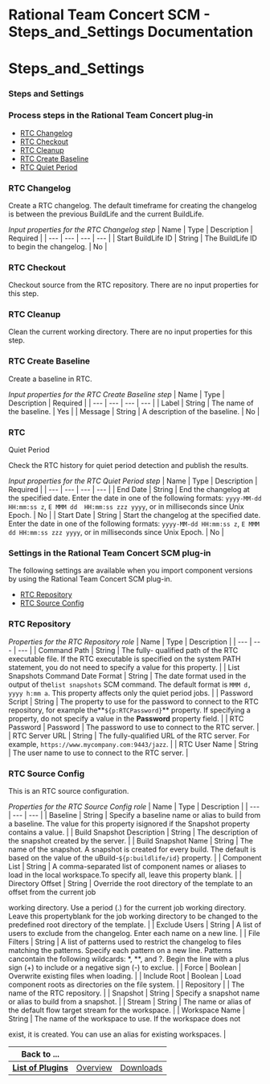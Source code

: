 
Rational Team Concert SCM - Steps_and_Settings Documentation
============================================================

# Steps_and_Settings




### Steps and Settings




 



### Process steps in the Rational Team Concert plug-in


* [RTC 
Changelog](#rtc_changelog)
* [RTC Checkout](#rtc_checkout)
* [RTC Cleanup](#rtc_cleanup)
* [RTC Create 
Baseline](#rtc_create_baseline)
* [RTC Quiet Period](#rtc_quiet_period)




### RTC Changelog


Create a RTC changelog. 
The default timeframe for creating the changelog is between the previous BuildLife and the current BuildLife.






*Input properties for the RTC Changelog step*  | Name | Type | Description | Required |
| --- | --- | --- | --- |
| 
Start BuildLife ID | String | The BuildLife ID to begin the changelog. | No |


### RTC Checkout


Checkout source from 
the RTC repository. There are no input properties for this step.


### RTC Cleanup


Clean the current working 
directory. There are no input properties for this step.


### RTC Create Baseline


Create a baseline in RTC.




*Input
 properties for the RTC Create Baseline step*  | Name | Type | Description | Required |
| --- | --- | --- | --- |
| 
Label | String | The name of the baseline. | Yes |
| Message | String | A description of the baseline. | No |


### RTC 
Quiet Period


Check the RTC history for quiet period detection and publish the results.




*Input properties for the 
RTC Quiet Period step*  | Name | Type | Description | Required |
| --- | --- | --- | --- |
| End Date | String | End the
 changelog at the specified date. Enter the date in one of the following formats: `yyyy-MM-dd HH:mm:ss z`, `E MMM dd 
HH:mm:ss zzz yyyy`, or in milliseconds since Unix Epoch. | No |
| Start Date | String | Start the changelog at the 
specified date. Enter the date in one of the following formats: `yyyy-MM-dd HH:mm:ss z`, `E MMM dd HH:mm:ss zzz yyyy`, 
or in milliseconds since Unix Epoch. | No |



### Settings in the Rational Team Concert SCM plug-in


The following 
settings are available when you import component versions by using the Rational Team Concert SCM plug-in. 


* [RTC 
Repository](#rtc_repository_role)
* [RTC Source Config](#rtc_source_config_role)


### RTC Repository




*Properties 
for the RTC Repository role*  | Name | Type | Description |
| --- | --- | --- |
| Command Path | String | The fully-
qualified path of the RTC executable file. If the RTC executable is specified on the system PATH statement, you do not 
need to specify a value for this property. |
| List Snapshots Command Date Format | String | The date format used in the
 output of the`list snapshots` SCM command. The default format is `MMM d, yyyy h:mm a`. This property affects only the 
quiet period jobs. |
| Password Script | String | The property to use for the password to connect to the RTC repository,
 for example the**``${p:RTCPassword}``** property. If specifying a property, do not specify a value in the **Password** 
property field. |
| RTC Password | Password | The password to use to connect to the RTC server. |
| RTC Server URL | 
String | The fully-qualified URL of the RTC server. For example, `https://www.mycompany.com:9443/jazz`. |
| RTC User 
Name | String | The user name to use to connect to the RTC server. |


### RTC Source Config



This is an RTC source 
configuration.




*Properties for the RTC Source Config role*  | Name | Type | Description |
| --- | --- | --- |
| 
Baseline | String | Specify a baseline name or alias to build from a baseline. The value for this property
isignored if 
the Snapshot property contains a value. |
| Build Snapshot Description | String | The description of the snapshot 
created by the server. |
| Build Snapshot Name | String | The name of the snapshot. A snapshot is created for every 
build. The default is
based on the value of the uBuild-``${p:buildlife/id}`` property. |
| Component List | String | A 
comma-separated list of component names or aliases to load in the local
workspace.To specify all, leave this property 
blank. |
| Directory Offset | String | Override the root directory of the template to an offset from the current job

working directory. Use a period (.) for the current job working directory. Leave this
propertyblank for the job working 
directory to be changed to the predefined
root directory of the template. |
| Exclude Users | String | A list of users 
to exclude from the changelog. Enter each name on a new line. |
| File Filters | String | A list of patterns used to 
restrict the changelog to files matching the patterns.
Specify each pattern on a new line. Patterns cancontain
the 
following wildcards: *, **, and ?. Begin the line with a plus sign (+) to include
or a negative sign (-) to exclue. |
| 
Force | Boolean | Overwrite existing files when loading. |
| Include Root | Boolean | Load component roots as 
directories on the file system. |
| Repository |  | The name of the RTC repository. |
| Snapshot | String | Specify a 
snapshot name or alias to build from a snapshot. |
| Stream | String | The name or alias of the default flow target 
stream for the workspace. |
| Workspace Name | String | The name of the workspace to use. If the workspace does not

exist, it is created. You can use an alias for existing workspaces. |





|Back to ...|||
| :---: | :---: | :---: |
|[**List of Plugins**](../../index.md)|[Overview](./overview.md)|[Downloads](./downloads.md)|
